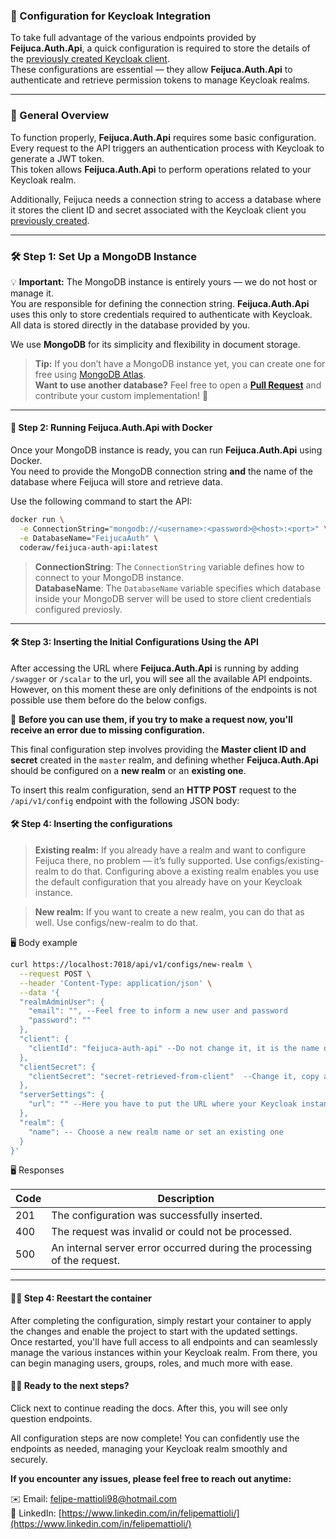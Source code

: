 ### 🚀 Configuration for Keycloak Integration

To take full advantage of the various endpoints provided by **Feijuca.Auth.Api**, a quick configuration is required to store the details of the [previously created Keycloak client](/Feijuca.Auth/docs/keycloakMandatoryConfigs.html).  
These configurations are essential — they allow **Feijuca.Auth.Api** to authenticate and retrieve permission tokens to manage Keycloak realms.

---

### 🔧 General Overview

To function properly, **Feijuca.Auth.Api** requires some basic configuration.  
Every request to the API triggers an authentication process with Keycloak to generate a JWT token.  
This token allows **Feijuca.Auth.Api** to perform operations related to your Keycloak realm.

Additionally, Feijuca needs a connection string to access a database where it stores the client ID and secret associated with the Keycloak client you [previously created](/Feijuca.Auth/docs/keycloakMandatoryConfigs.html).

---

### 🛠️ Step 1: Set Up a MongoDB Instance

💡 **Important:** The MongoDB instance is entirely yours — we do not host or manage it.  
You are responsible for defining the connection string. **Feijuca.Auth.Api** uses this only to store credentials required to authenticate with Keycloak.  
All data is stored directly in the database provided by you.

We use **MongoDB** for its simplicity and flexibility in document storage.

> **Tip:** If you don’t have a MongoDB instance yet, you can create one for free using [MongoDB Atlas](https://www.mongodb.com/products/platform/atlas-database).  
> **Want to use another database?** Feel free to open a **[Pull Request](https://github.com/coderaw-io/Feijuca.Auth/pulls)** and contribute your custom implementation! 🚀

---

#### 🐳 Step 2: Running Feijuca.Auth.Api with Docker

Once your MongoDB instance is ready, you can run **Feijuca.Auth.Api** using Docker.  
You need to provide the MongoDB connection string **and** the name of the database where Feijuca will store and retrieve data.

Use the following command to start the API:

```bash
docker run \
  -e ConnectionString="mongodb://<username>:<password>@<host>:<port>" \
  -e DatabaseName="FeijucaAuth" \
  coderaw/feijuca-auth-api:latest
```

> **ConnectionString**: The `ConnectionString` variable defines how to connect to your MongoDB instance.  
> **DatabaseName**: The `DatabaseName` variable specifies which database inside your MongoDB server will be used to store client credentials configured previosly.

---

#### 🛠️ Step 3: Inserting the Initial Configurations Using the API

After accessing the URL where **Feijuca.Auth.Api** is running by adding `/swagger` or `/scalar` to the url, you will see all the available API endpoints.  
However, on this moment these are only definitions of the endpoints is not possible use them before do the below configs. 

🚧 **Before you can use them, if you try to make a request now, you'll receive an error due to missing configuration.**

This final configuration step involves providing the **Master client ID and secret** created in the `master` realm, and defining whether **Feijuca.Auth.Api** should be configured on a **new realm** or an **existing one**.

To insert this realm configuration, send an **HTTP POST** request to the `/api/v1/config` endpoint with the following JSON body:

#### 🛠️ Step 4: Inserting the configurations

> **Existing realm:** If you already have a realm and want to configure Feijuca there, no problem — it’s fully supported. Use configs/existing-realm  to do that. Configuring above a existing realm enables you use the default configuration that you already have on your Keycloak instance.

> **New realm:** If you want to create a new realm, you can do that as well. Use configs/new-realm  to do that.

🖥️ Body example

```bash
curl https://localhost:7018/api/v1/configs/new-realm \
  --request POST \
  --header 'Content-Type: application/json' \
  --data '{
  "realmAdminUser": {
    "email": "", --Feel free to inform a new user and password
    "password": ""
  },
  "client": {
    "clientId": "feijuca-auth-api" --Do not change it, it is the name of the client created on master realm
  },
  "clientSecret": {
    "clientSecret": "secret-retrieved-from-client"  --Change it, copy and paste the client secret created on master realm 
  },
  "serverSettings": {
    "url": "" --Here you have to put the URL where your Keycloak instance is running, e.g. https://localhost:port
  },
  "realm": {
    "name": -- Choose a new realm name or set an existing one
  }
}'

```

🖥️ Responses

| Code | Description |
| ---- | ----------- |
| 201 | The configuration was successfully inserted. |
| 400 | The request was invalid or could not be processed. |
| 500 | An internal server error occurred during the processing of the request. |

---


#### 🔐✅ Step 4: Reestart the container

After completing the configuration, simply restart your container to apply the changes and enable the project to start with the updated settings.  
Once restarted, you'll have full access to all endpoints and can seamlessly manage the various instances within your Keycloak realm. From there, you can begin managing users, groups, roles, and much more with ease.


#### 👨‍🔧 Ready to the next steps?

Click next to continue reading the docs. After this, you will see only question endpoints.

All configuration steps are now complete! You can confidently use the endpoints as needed, managing your Keycloak realm smoothly and securely.

**If you encounter any issues, please feel free to reach out anytime:**

✉️ Email: felipe-mattioli98@hotmail.com  
🔗 LinkedIn: [https://www.linkedin.com/in/felipemattioli/](https://www.linkedin.com/in/felipemattioli/)




